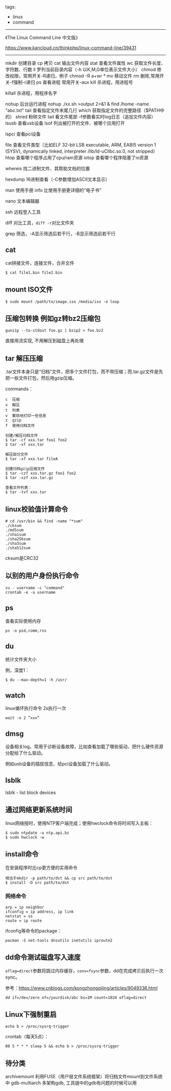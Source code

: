 tags:
- linux
- command
---



《The Linux Command Line 中文版》

https://www.kancloud.cn/thinkphp/linux-command-line/39431



---



mkdir 创建目录
cp 拷贝
cat 输出文件内容
stat 查看文件属性
wc 获取文件长度、字符数、行数
ll 罗列当前目录内容（-h 以K,M,G单位表示文件大小）
chmod 修改权限，常用开关-R递归，例子 chmod -R a+wr *
mv 移动文件
rm 删除,常用开关-f强制-r递归
ps 查看进程 常用开关-aux
kill 杀进程，用进程号

killall 杀进程，用程序名字

nohup 后台运行进程 nohup ./xx.sh >output 2>&1 &
find /home -name "abc.txt"
tail 查看指定文件末尾几行
which 获取指定文件的完整路径（$PATH中的）
shred 粉碎文件
tail 看文件尾部 -f参数看实时log日志（追加文件内容）
lsusb 查看usb设备
lsof 列出被打开的文件、被哪个应用打开

lspci  查看pci设备

file 查看文件类型（比如ELF 32-bit LSB executable, ARM, EABI5 version 1 (SYSV), dynamically linked, interpreter /lib/ld-uClibc.so.0, not stripped）
htop 查看哪个程序占用了cpu/ram资源
iotop 查看哪个程序阻塞了io资源

whereis 找二进制文件、其帮助文档的位置

hexdump 16进制查看（-C参数增加ASCII文本显示）

man 使用手册
info 比使用手册更详细的“电子书”

nano 文本编辑器

ssh 远程登入工具

diff 对比工具，`diff -r`对比文件夹

grep 筛选，-A显示筛选后若干行，-B显示筛选前若干行

## cat

cat拼接文件，连接文件，合并文件

```
$ cat file1.bin file2.bin
```

## mount ISO文件

```
$ sudo mount /path/to/image.iso /media/iso -o loop
```

## 压缩包转换 例如gz转bz2压缩包

```
gunzip --to-stdout foo.gz | bzip2 > foo.bz2
```

直接用流实现, 不用解压到磁盘上再处理

## tar 解压压缩

.tar文件本身只是“归档”文件，把多个文件打包，而不带压缩；而.tar.gz文件是先把一些文件打包，然后用gzip压缩。

commands：

```
c  压缩
x  解压
t  列表
v  繁琐地打印一些信息
z  gzip
f  使用归档文件

创建/解压归档文件
$ tar -cf xxx.tar foo1 foo2
$ tar -xf xxx.tar

解压部分文件
$ tar -xf xxx.tar fileA

创建归档gzip压缩文件
$ tar -czf xxx.tar.gz foo1 foo2
$ tar -xzf xxx.tar.gz

查看文件列表：
$ tar -tvf xxx.tar
```

## linux校验值计算命令

```
# cd /usr/bin && find -name "*sum"
./cksum
./md5sum
./sha1sum
./sha256sum
./sha3sum
./sha512sum
```

cksum是CRC32


## 以别的用户身份执行命令

```
su - username -c "command" 
crontab -e -u username
```

## ps

查看实际使用内存

```
ps -o pid,comm,rss
```

## du

统计文件夹大小

例，深度1：

```
$ du --max-depth=1 -h /usr/
```



## watch

linux循环执行命令 2s执行一次

```
wait -n 2 “xxx”
```

## dmsg

设备相关log，常用于诊断设备故障，比如查看加载了哪些驱动、把什么硬件资源分配给了什么驱动。

例如usb设备的插拔信息、给pci设备加载了什么驱动。



## lsblk

lsblk - list block devices

## 通过网络更新系统时间

linux网络授时，使用NTP客户端完成；使用hwclock命令将时间写入主板：

```
$ sudo ntpdate -u ntp.api.bz
$ sudo hwclock -w
```



## install命令

在安装程序时比cp更方便的实用命令

```
相当于mkdir -p path/to/dst && cp src path/to/dst
$ install -D src path/to/dst
```



### 网络命令

```
arp = ip neighbor
ifconfig = ip address, ip link
netstat = ss
route = ip route
```

ifconfig等命令的package：
```
pacman -S net-tools dnsutils inetutils iproute2
```


## dd命令测试磁盘写入速度

`oflag=direct`参数将跳过内存缓存，`conv=fsync`参数，dd在完成拷贝后执行一次sync。

参考：https://www.cnblogs.com/kongzhongqijing/articles/9049336.html

```
dd if=/dev/zero of=/yourdisk/abc bs=1M count=1024 oflag=direct
```


## Linux下强制重启

```
echo b > /proc/sysrq-trigger
```

crontab（每天5点）：

```
00 5 * * * sleep 5 && echo b > /proc/sysrq-trigger
```

## 待分类

archivemount 利用FUSE（用户层文件系统框架）将归档文件mount到文件系统中
gdb-multiarch   多架构gdb, 工具链中的gdb有问题的时候可以用
